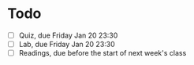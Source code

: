 # Todo

- [ ] Quiz, due Friday Jan 20 23:30
- [ ] Lab, due Friday Jan 20 23:30
- [ ] Readings, due before the start of next week's class